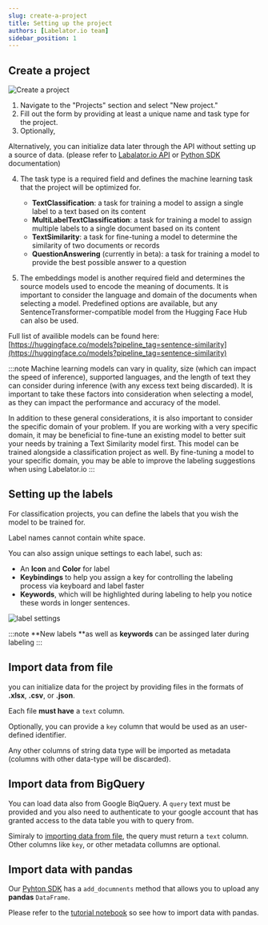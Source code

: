 ```yaml
---
slug: create-a-project
title: Setting up the project
authors: [Labelator.io team]
sidebar_position: 1
---
```


## Create a project

![Create a project](/assets/images/create-project.png)

1. Navigate to the "Projects" section and select "New project."
2. Fill out the form by providing at least a unique name and task type for the project.
3. Optionally, 

Alternatively, you can initialize data later through the API without setting up a source of data.
(please refer to [Labalator.io API](../integrations/api.md) or [Python SDK](../integrations/python_sdk.md) documentation)

4. The task type is a required field and defines the machine learning task that the project will be optimized for. 
   
     - **TextClassification**: a task for training a model to assign a single label to a text based on its content
     - **MultiLabelTextClassification**: a task for training a model to assign multiple labels to a single document based on its content
     - **TextSimilarity**: a task for fine-tuning a model to determine the similarity of two documents or records
     - **QuestionAnswering** (currently in beta): a task for training a model to provide the best possible answer to a question



5. The embeddings model is another required field and determines the source models used to encode the meaning of documents. It is important to consider the language and domain of the documents when selecting a model. Predefined options are available, but any SentenceTransformer-compatible model from the Hugging Face Hub can also be used.

Full list of availible models can be found here:
[https://huggingface.co/models?pipeline_tag=sentence-similarity](https://huggingface.co/models?pipeline_tag=sentence-similarity)

:::note
Machine learning models can vary in quality, size (which can impact the speed of inference), supported languages, and the length of text they can consider during inference (with any excess text being discarded). It is important to take these factors into consideration when selecting a model, as they can impact the performance and accuracy of the model.

In addition to these general considerations, it is also important to consider the specific domain of your problem. If you are working with a very specific domain, it may be beneficial to fine-tune an existing model to better suit your needs by training a Text Similarity model first. This model can be trained alongside a classification project as well. By fine-tuning a model to your specific domain, you may be able to improve the labeling suggestions when using Labelator.io
:::


## Setting up the labels
For classification projects, you can define the labels that you wish the model to be trained for.

Label names cannot contain white space.

You can also assign unique settings to each label, such as:

- An **Icon** and **Color** for label
- **Keybindings** to help you assign a key for controlling the labeling process via keyboard and label faster
- **Keywords**, which will be highlighted during labeling to help you notice these words in longer sentences.

![label settings](/assets/images/project-labels.png)

:::note
**New labels **as well as **keywords** can be assinged later during labeling
:::


## Import data from file

you can initialize data for the project by providing files in the formats of **.xlsx**, **.csv**, or **.json**.

Each file **must have** a `text` column. 

Optionally, you can provide a `key` column that would be used as an user-defined identifier.

Any other columns of string data type will be imported as metadata (columns with other data-type will be discarded).

## Import data from BigQuery
You can load data also from Google BiqQuery. A `query` text must be provided and you also need to authenticate to your google account that has granted access to the data table you with to query from.

Simiraly to [importing data from file](#import-data-from-file), the query must return a `text` column. Other columns like `key`, or other metadata collumns are optional.


## Import data with pandas

Our [Pyhton SDK](../integrations/python_sdk.md) has a `add_documnents` method that allows you to upload any **pandas** `DataFrame`. 

Please refer to the [tutorial notebook](https://colab.research.google.com/drive/1vb1Bunt5WcTmI8LSaRf7AUnlY_I5V-pb#scrollTo=To_RMGG-Gbp3) so see how to import data with pandas.